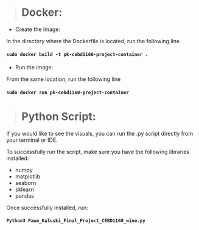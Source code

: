 > # Docker:
* Create the Image: 

In the directory where the Dockerfile is located, run the following line

#### ``` sudo docker build -t pk-cebd1160-project-container . ```

* Run the image:

From the same location, run the following line

#### ``` sudo docker run pk-cebd1160-project-container ```

> # Python Script:

If you would like to see the visuals, you can run the .py script directly from your terminal or IDE.

To successfully run the script, make sure you have the following libraries installed:
* numpy
* matplotlib
* seaborn
* sklearn
* pandas

Once successfully installed, run:
#### ``` Python3 Pawe_Kaluski_Final_Project_CEBD1160_wine.py ``` 
